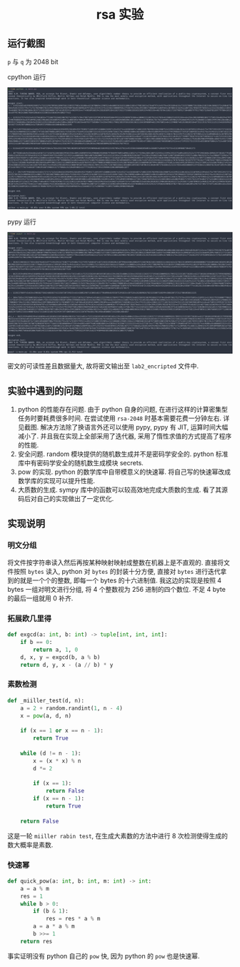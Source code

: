 <h1 align=center>rsa 实验</h1>

## 运行截图

`p` 与 `q` 为 2048 bit 

cpython 运行

![python](assert/python.png)

pypy 运行

![pypy](assert/pypy.png)

密文的可读性差且数据量大, 故将密文输出至 `lab2_encripted` 文件中. 

## 实验中遇到的问题

1. python 的性能存在问题. 由于 python 自身的问题, 在进行这样的计算密集型任务时要耗费很多时间. 在尝试使用 `rsa-2048` 时基本需要花费一分钟左右. 详见截图. 解决方法除了换语言外还可以使用 pypy, pypy 有 JIT, 运算时间大幅减小了. 并且我在实现上全部采用了迭代器, 采用了惰性求值的方式提高了程序的性能. 
2. 安全问题. random 模块提供的随机数生成并不是密码学安全的. python 标准库中有密码学安全的随机数生成模块 secrets. 
3. pow 的实现. python 的数学库中自带模意义的快速幂. 将自己写的快速幂改成数学库的实现可以提升性能. 
4. 大质数的生成. sympy 库中的函数可以较高效地完成大质数的生成. 看了其源码后对自己的实现做出了一定优化. 

## 实现说明

### 明文分组

将文件按字符串读入然后再按某种映射映射成整数在机器上是不直观的. 直接将文件按照 `bytes` 读入, python 对 `bytes` 的封装十分方便, 直接对 `bytes` 进行迭代拿到的就是一个个的整数, 即每一个 bytes 的十六进制值. 我这边的实现是按照 4 bytes 一组对明文进行分组, 将 4 个整数视为 256 进制的四个数位. 不足 4 byte 的最后一组就用 0 补齐. 

### 拓展欧几里得

```python
def exgcd(a: int, b: int) -> tuple[int, int, int]:
    if b == 0:
        return a, 1, 0
    d, x, y = exgcd(b, a % b)
    return d, y, x - (a // b) * y
```

### 素数检测

```python
def _miiller_test(d, n):
    a = 2 + random.randint(1, n - 4)
    x = pow(a, d, n)

    if (x == 1 or x == n - 1):
        return True

    while (d != n - 1):
        x = (x * x) % n
        d *= 2

        if (x == 1):
            return False
        if (x == n - 1):
            return True

    return False
```
这是一轮 `miiller rabin test`, 在生成大素数的方法中进行 8 次检测使得生成的数大概率是素数. 

### 快速幂

```python
def quick_pow(a: int, b: int, m: int) -> int:
    a = a % m
    res = 1
    while b > 0:
        if (b & 1):
            res = res * a % m
        a = a * a % m
        b >>= 1
    return res
```

事实证明没有 python 自己的 `pow` 快, 因为 python 的 `pow` 也是快速幂. 
